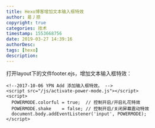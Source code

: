 ```yaml
---
title: Hexo博客增加文本输入框特效
author: 昜丿捺
copyright: true
categories: 技术
timestamp: 1553668756
date: 2019-03-27 14:39:16
authorDesc:
tags: [hexo]
description:
---
```

打开layout下的文件footer.ejs，增加文本输入框特效：

	<!--2017-10-06 YPN Add 添加输入框特效。 -->
	<script src="/js/activate-power-mode.js"></script>
	<script>
	  POWERMODE.colorful = true;  // 控制开启/开启礼花特效  
	  POWERMODE.shake    = false; // 控制开启/关闭屏幕震动特效  
	  document.body.addEventListener('input', POWERMODE);
	</script>